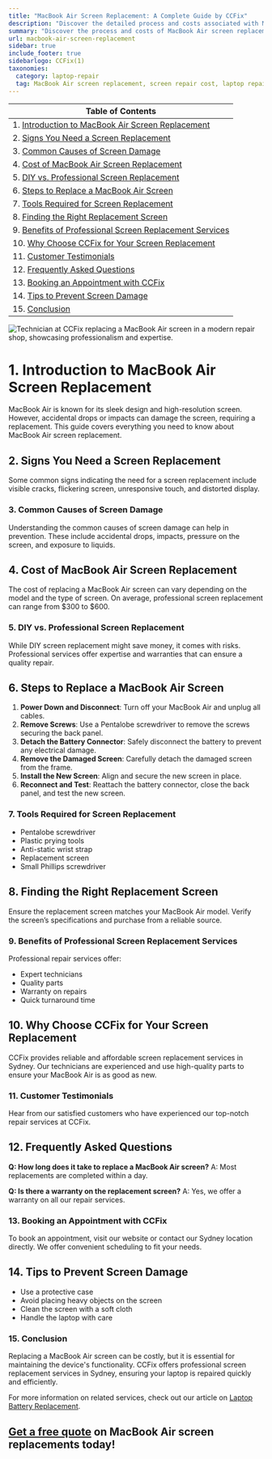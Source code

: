 ```yaml
---
title: "MacBook Air Screen Replacement: A Complete Guide by CCFix"
description: "Discover the detailed process and costs associated with MacBook Air screen replacement. Learn why CCFix in Sydney is the best choice for professional and reliable screen repair services."
summary: "Discover the process and costs of MacBook Air screen replacement. Learn why CCFix in Sydney is the best choice for professional and reliable screen repair services."
url: macbook-air-screen-replacement
sidebar: true
include_footer: true
sidebarlogo: CCFix(1)
taxonomies:
  category: laptop-repair
  tag: MacBook Air screen replacement, screen repair cost, laptop repair, Sydney
---
```


| **Table of Contents**                                               |
|---------------------------------------------------------------------|
| 1. [Introduction to MacBook Air Screen Replacement](#1-introduction-to-macbook-air-screen-replacement) |
| 2. [Signs You Need a Screen Replacement](#2-signs-you-need-a-screen-replacement) |
| 3. [Common Causes of Screen Damage](#3-common-causes-of-screen-damage) |
| 4. [Cost of MacBook Air Screen Replacement](#4-cost-of-macbook-air-screen-replacement) |
| 5. [DIY vs. Professional Screen Replacement](#5-diy-vs-professional-screen-replacement) |
| 6. [Steps to Replace a MacBook Air Screen](#6-steps-to-replace-a-macbook-air-screen) |
| 7. [Tools Required for Screen Replacement](#7-tools-required-for-screen-replacement) |
| 8. [Finding the Right Replacement Screen](#8-finding-the-right-replacement-screen) |
| 9. [Benefits of Professional Screen Replacement Services](#9-benefits-of-professional-screen-replacement-services) |
| 10. [Why Choose CCFix for Your Screen Replacement](#10-why-choose-ccfix-for-your-screen-replacement) |
| 11. [Customer Testimonials](#11-customer-testimonials) |
| 12. [Frequently Asked Questions](#12-frequently-asked-questions) |
| 13. [Booking an Appointment with CCFix](#13-booking-an-appointment-with-ccfix) |
| 14. [Tips to Prevent Screen Damage](#14-tips-to-prevent-screen-damage) |
| 15. [Conclusion](#15-conclusion) |

![Technician at CCFix replacing a MacBook Air screen in a modern repair shop, showcasing professionalism and expertise.](/images/macbook-air-screen-replacement.webp "CCFix technician replacing a MacBook Air screen, highlighting expert repair services in a professional environment.")

# **1. Introduction to MacBook Air Screen Replacement**
MacBook Air is known for its sleek design and high-resolution screen. However, accidental drops or impacts can damage the screen, requiring a replacement. This guide covers everything you need to know about MacBook Air screen replacement.

## **2. Signs You Need a Screen Replacement**
Some common signs indicating the need for a screen replacement include visible cracks, flickering screen, unresponsive touch, and distorted display.

### **3. Common Causes of Screen Damage**
Understanding the common causes of screen damage can help in prevention. These include accidental drops, impacts, pressure on the screen, and exposure to liquids.

## **4. Cost of MacBook Air Screen Replacement**
The cost of replacing a MacBook Air screen can vary depending on the model and the type of screen. On average, professional screen replacement can range from $300 to $600.

### **5. DIY vs. Professional Screen Replacement**
While DIY screen replacement might save money, it comes with risks. Professional services offer expertise and warranties that can ensure a quality repair.

## **6. Steps to Replace a MacBook Air Screen**
1. **Power Down and Disconnect**: Turn off your MacBook Air and unplug all cables.
2. **Remove Screws**: Use a Pentalobe screwdriver to remove the screws securing the back panel.
3. **Detach the Battery Connector**: Safely disconnect the battery to prevent any electrical damage.
4. **Remove the Damaged Screen**: Carefully detach the damaged screen from the frame.
5. **Install the New Screen**: Align and secure the new screen in place.
6. **Reconnect and Test**: Reattach the battery connector, close the back panel, and test the new screen.

### **7. Tools Required for Screen Replacement**
- Pentalobe screwdriver
- Plastic prying tools
- Anti-static wrist strap
- Replacement screen
- Small Phillips screwdriver

## **8. Finding the Right Replacement Screen**
Ensure the replacement screen matches your MacBook Air model. Verify the screen’s specifications and purchase from a reliable source.

### **9. Benefits of Professional Screen Replacement Services**
Professional repair services offer:
- Expert technicians
- Quality parts
- Warranty on repairs
- Quick turnaround time

## **10. Why Choose CCFix for Your Screen Replacement**
CCFix provides reliable and affordable screen replacement services in Sydney. Our technicians are experienced and use high-quality parts to ensure your MacBook Air is as good as new.

### **11. Customer Testimonials**
Hear from our satisfied customers who have experienced our top-notch repair services at CCFix.

## **12. Frequently Asked Questions**
**Q: How long does it take to replace a MacBook Air screen?**
A: Most replacements are completed within a day.

**Q: Is there a warranty on the replacement screen?**
A: Yes, we offer a warranty on all our repair services.

### **13. Booking an Appointment with CCFix**
To book an appointment, visit our website or contact our Sydney location directly. We offer convenient scheduling to fit your needs.

## **14. Tips to Prevent Screen Damage**
- Use a protective case
- Avoid placing heavy objects on the screen
- Clean the screen with a soft cloth
- Handle the laptop with care

### **15. Conclusion**
Replacing a MacBook Air screen can be costly, but it is essential for maintaining the device's functionality. CCFix offers professional screen replacement services in Sydney, ensuring your laptop is repaired quickly and efficiently.


For more information on related services, check out our article on [Laptop Battery Replacement](https://ccfix.com.au/laptop-battery-replacement).

## [Get a free quote](https://form.jotform.com/241402975332857) on MacBook Air screen replacements today!
